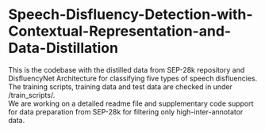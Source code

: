 # Speech-Disfluency-Detection-with-Contextual-Representation-and-Data-Distillation

This is the codebase with the distilled data from SEP-28k repository and DisfluencyNet Architecture for classifying five types of speech disfluencies.<br>
The training scripts, training data and test data are checked in under /train_scripts/. <br>
We are working on a detailed readme file and supplementary code support for data preparation from SEP-28k for filtering only high-inter-annotator data.<br>
